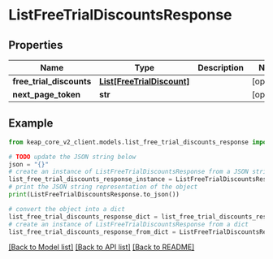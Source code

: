 # ListFreeTrialDiscountsResponse


## Properties

Name | Type | Description | Notes
------------ | ------------- | ------------- | -------------
**free_trial_discounts** | [**List[FreeTrialDiscount]**](FreeTrialDiscount.md) |  | [optional] 
**next_page_token** | **str** |  | [optional] 

## Example

```python
from keap_core_v2_client.models.list_free_trial_discounts_response import ListFreeTrialDiscountsResponse

# TODO update the JSON string below
json = "{}"
# create an instance of ListFreeTrialDiscountsResponse from a JSON string
list_free_trial_discounts_response_instance = ListFreeTrialDiscountsResponse.from_json(json)
# print the JSON string representation of the object
print(ListFreeTrialDiscountsResponse.to_json())

# convert the object into a dict
list_free_trial_discounts_response_dict = list_free_trial_discounts_response_instance.to_dict()
# create an instance of ListFreeTrialDiscountsResponse from a dict
list_free_trial_discounts_response_from_dict = ListFreeTrialDiscountsResponse.from_dict(list_free_trial_discounts_response_dict)
```
[[Back to Model list]](../README.md#documentation-for-models) [[Back to API list]](../README.md#documentation-for-api-endpoints) [[Back to README]](../README.md)


